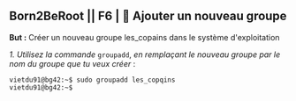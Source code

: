 ## **Born2BeRoot**  || **F6** | 👥  Ajouter un nouveau groupe

__But :__ Créer un nouveau groupe les_copains dans le système d'exploitation

*1. Utilisez la commande* ```groupadd```, *en remplaçant le nouveau groupe par le nom du groupe que tu veux créer* :
```
vietdu91@bg42:~$ sudo groupadd les_copqins
vietdu91@bg42:~$
```
